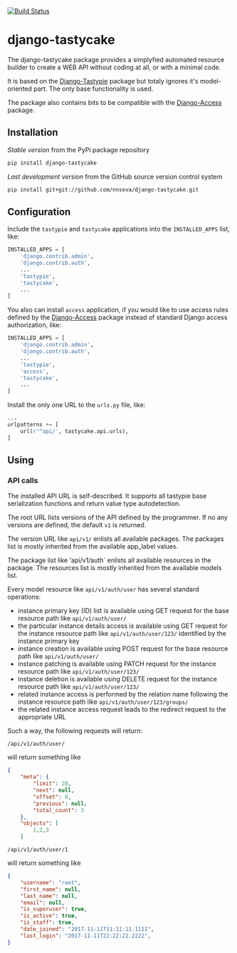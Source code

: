 [![Build Status](https://travis-ci.org/nnseva/django-tastycake.svg?branch=master)](https://travis-ci.org/nnseva/django-tastycake)

# django-tastycake

The django-tastycake package provides a simplyfied automated resource builder to create
a WEB API without coding at all, or with a minimal code.

It is based on the [Django-Tastypie](https://django-tastypie.readthedocs.io/en/latest/) package
but totaly ignores it's model-oriented part. The only base functionality is used.

The package also contains bits to be compatible with the [Django-Access](https://github.com/nnseva/django-access) package.

## Installation

*Stable version* from the PyPi package repository
```bash
pip install django-tastycake
```

*Last development version* from the GitHub source version control system
```bash
pip install git+git://github.com/nnseva/django-tastycake.git
```

## Configuration

Include the `tastypie` and `tastycake` applications into the `INSTALLED_APPS` list, like:

```python
INSTALLED_APPS = [
    'django.contrib.admin',
    'django.contrib.auth',
    ...
    'tastypie',
    'tastycake',
    ...
]
```

You also can install `access` application, if you would like to use access rules
defined by the [Django-Access](https://github.com/nnseva/django-access) package
instead of standard Django access authorization, like:

```python
INSTALLED_APPS = [
    'django.contrib.admin',
    'django.contrib.auth',
    ...
    'tastypie',
    'access',
    'tastycake',
    ...
]
```

Install the only one URL to the `urls.py` file, like:

```python
...
urlpatterns += [
    url(r'^api/', tastycake.api.urls),
]
```

## Using

### API calls

The installed API URL is self-described. It supports all tastypie base serialization functions and return value type autodetection.

The root URL lists versions of the API defined by the programmer. If no any versions are defined, the default `v1` is returned.

The version URL like `api/v1/` enlists all available packages. The packages list is mostly inherited from the available app_label values.

The package list like 'api/v1/auth` enlists all available resources in the package. The resources list is mostly inherited from the available models list.

Every model resource like `api/v1/auth/user` has several standard operations:

- instance primary key (ID) list is available using GET request for the base resource path like `api/v1/auth/user/`
- the particular instance details access is available using GET request for the instance resource path like `api/v1/auth/user/123/` identified by the instance primary key
- instance creation is available using POST request for the base resource path like `api/v1/auth/user/`
- instance patching is available using PATCH request for the instance resource path like `api/v1/auth/user/123/`
- instance deletion is available using DELETE request for the instance resource path like `api/v1/auth/user/123/`
- related instance access is performed by the relation name following the instance resource path like `api/v1/auth/user/123/groups/`
- the related instance access request leads to the redirect request to the appropriate URL

Such a way, the following requests will return:

```url
/api/v1/auth/user/
```

will return something like

```JSON
{
    "meta": {
        "limit": 20,
        "next": null,
        "offset": 0,
        "previous": null,
        "total_count": 3
    },
    "objects": [
        1,2,3
    ]
```

```url
/api/v1/auth/user/1
```

will return something like

```JSON
{
    "username": "root",
    "first_name": null,
    "last_name": null,
    "email": null,
    "is_superuser": true,
    "is_active": true,
    "is_staff": true,
    "date_joined": "2017-11-11T11:11:11.1111",
    "last_login": "2017-11-11T22:22:22.2222",
}
```
